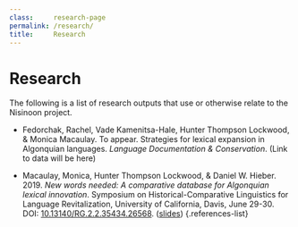```yaml
---
class:     research-page
permalink: /research/
title:     Research
---
```


# Research

The following is a list of research outputs that use or otherwise relate to the Nisinoon project.

- Fedorchak, Rachel, Vade Kamenitsa-Hale, Hunter Thompson Lockwood, & Monica Macaulay. To appear. Strategies for lexical expansion in Algonquian languages. *Language Documentation & Conservation*. (Link to data will be here)

- Macaulay, Monica, Hunter Thompson Lockwood, & Daniel W. Hieber. 2019. *New words needed: A comparative database for Algonquian lexical innovation*. Symposium on Historical-Comparative Linguistics for Language Revitalization, University of California, Davis, June 29-30. DOI: [10.13140/RG.2.2.35434.26568](https://doi.org/10.13140/RG.2.2.35434.26568). ([slides](https://doi.org/10.13140/RG.2.2.35434.26568))
{.references-list}
